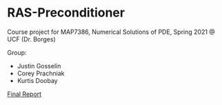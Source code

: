 # RAS-Preconditioner

Course project for MAP7386, Numerical Solutions of PDE, Spring 2021 @ UCF (Dr. Borges)

Group:
- Justin Gosselin
- Corey Prachniak
- Kurtis Doobay 

[Final Report](MAP7386_Project__Spring_2021.pdf )
